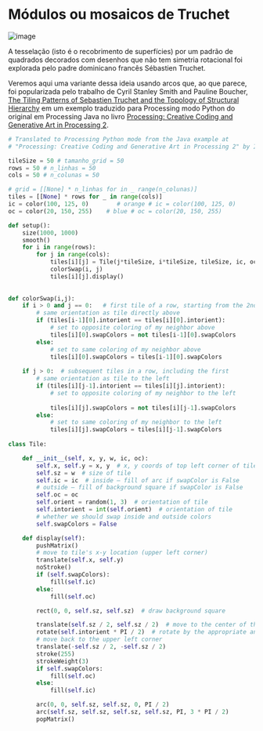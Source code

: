 # Módulos ou mosaicos de Truchet

![image](https://user-images.githubusercontent.com/3694604/119920020-f8a0cf80-bf41-11eb-9238-c30eac1efebd.png)

A tesselação (isto é o recobrimento de superfícies) por um padrão de quadrados decorados com desenhos que não tem simetria rotacional foi explorada pelo padre dominicano francês Sébastien Truchet. 

Veremos aqui uma variante dessa ideia usando arcos que, ao que parece, foi popularizada pelo trabalho de Cyril Stanley Smith and Pauline Boucher, [The Tiling Patterns of Sebastien Truchet and the Topology of Structural Hierarchy](https://www.jstor.org/stable/1578535?origin=crossref&seq=1#metadata_info_tab_contents) em um exemplo traduzido para Processing modo Python do original em Processing Java no livro [Processing: Creative Coding and Generative Art in Processing 2](https://rd.springer.com/book/10.1007/978-1-4302-4465-3).


```python
# Translated to Processing Python mode from the Java example at
# "Processing: Creative Coding and Generative Art in Processing 2" by Ira Greenberg, Dianna Xu, Deepak Kumar 

tileSize = 50 # tamanho_grid = 50
rows = 50 # n_linhas = 50
cols = 50 # n_colunas = 50

# grid = [[None] * n_linhas for in _ range(n_colunas)]
tiles = [[None] * rows for _ in range(cols)]
ic = color(100, 125, 0)        # orange # ic = color(100, 125, 0)
oc = color(20, 150, 255)    # blue # oc = color(20, 150, 255)

def setup(): 
    size(1000, 1000)
    smooth()
    for i in range(rows):
        for j in range(cols):
            tiles[i][j] = Tile(j*tileSize, i*tileSize, tileSize, ic, oc)
            colorSwap(i, j)
            tiles[i][j].display()
        
    
def colorSwap(i,j):
    if i > 0 and j == 0:   # first tile of a row, starting from the 2nd row
        # same orientation as tile directly above
        if (tiles[i-1][0].intorient == tiles[i][0].intorient):                    
            # set to opposite coloring of my neighbor above
            tiles[i][0].swapColors = not tiles[i-1][0].swapColors
        else:
            # set to same coloring of my neighbor above
            tiles[i][0].swapColors = tiles[i-1][0].swapColors
        
    if j > 0:  # subsequent tiles in a row, including the first
        # same orientation as tile to the left
        if (tiles[i][j-1].intorient == tiles[i][j].intorient):
            # set to opposite coloring of my neighbor to the left
            
            tiles[i][j].swapColors = not tiles[i][j-1].swapColors
        else:
            # set to same coloring of my neighbor to the left 
            tiles[i][j].swapColors = tiles[i][j-1].swapColors
            
class Tile:

    def __init__(self, x, y, w, ic, oc):
        self.x, self.y = x, y  # x, y coords of top left corner of tile
        self.sz = w  # size of tile
        self.ic = ic  # inside – fill of arc if swapColor is False
        # outside – fill of background square if swapColor is False
        self.oc = oc
        self.orient = random(1, 3)  # orientation of tile
        self.intorient = int(self.orient)  # orientation of tile
        # whether we should swap inside and outside colors
        self.swapColors = False

    def display(self):
        pushMatrix()
        # move to tile's x-y location (upper left corner)
        translate(self.x, self.y)
        noStroke()
        if (self.swapColors):
            fill(self.ic)
        else:
            fill(self.oc)

        rect(0, 0, self.sz, self.sz)  # draw background square

        translate(self.sz / 2, self.sz / 2)  # move to the center of the tile
        rotate(self.intorient * PI / 2)  # rotate by the appropriate angle
        # move back to the upper left corner
        translate(-self.sz / 2, -self.sz / 2)
        stroke(255)
        strokeWeight(3)
        if self.swapColors:
            fill(self.oc)
        else:
            fill(self.ic)

        arc(0, 0, self.sz, self.sz, 0, PI / 2)
        arc(self.sz, self.sz, self.sz, self.sz, PI, 3 * PI / 2)
        popMatrix()
```
